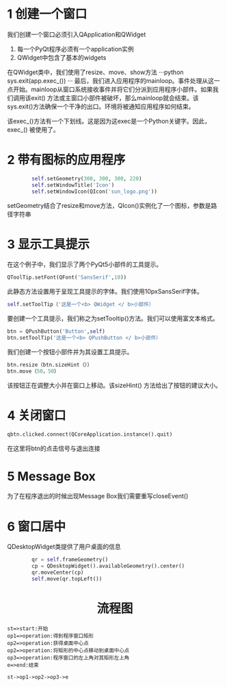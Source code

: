 1 创建一个窗口
===
我们创建一个窗口必须引入QApplication和QWidget
1. 每一个PyQt程序必须有一个application实例
2. QWidget中包含了基本的widgets

在QWidget类中，我们使用了resize、move、show方法
···python
sys.exit(app.exec_())
···
最后，我们进入应用程序的mainloop。事件处理从这一点开始。mainloop从窗口系统接收事件并将它们分派到应用程序小部件。如果我们调用该exit() 方法或主窗口小部件被破坏，那么mainloop就会结束。该sys.exit()方法确保一个干净的出口。环境将被通知应用程序如何结束。

该exec_()方法有一个下划线。这是因为这exec是一个Python关键字。因此，exec_() 被使用了。

2 带有图标的应用程序
===
```python
        self.setGeometry(300, 300, 300, 220)
        self.setWindowTitle('Icon')
        self.setWindowIcon(QIcon('sun_logo.png'))
```
setGeometry结合了resize和move方法，QIcon()实例化了一个图标，参数是路径字符串

3 显示工具提示
===
在这个例子中，我们显示了两个PyQt5小部件的工具提示。
```python
QToolTip.setFont(QFont('SansSerif',10))
```
此静态方法设置用于呈现工具提示的字体。我们使用10pxSansSerif字体。
```python 
self.setToolTip（'这是一个<b> QWidget </ b>小部件）
```
要创建一个工具提示，我们称之为setTooltip()方法。我们可以使用富文本格式。
```python
btn = QPushButton('Button',self)
btn.setToolTip('这是一个<b> QPushButton </ b>小部件）
```
我们创建一个按钮小部件并为其设置工具提示。
```python 
btn.resize（btn.sizeHint（））
btn.move（50，50）
```
该按钮正在调整大小并在窗口上移动。该sizeHint() 方法给出了按钮的建议大小。

4 关闭窗口
===
```python 
qbtn.clicked.connect(QCoreApplication.instance().quit)
```
在这里将btn的点击信号与退出连接

5 Message Box
===
为了在程序退出的时候出现Message Box我们需要重写closeEvent()

6 窗口居中
===
QDesktopWidget类提供了用户桌面的信息
```python
        qr = self.frameGeometry()
        cp = QDesktopWidget().availableGeometry().center()
        qr.moveCenter(cp)
        self.move(qr.topLeft())
```
# <center> 流程图
```flow
st=>start:开始
op1=>operation:得到程序窗口矩形
op2=>operation:获得桌面中心点
op2=>operation:将矩形的中心点移动到桌面中心点
op3=>operation:程序窗口的左上角对其矩形左上角
e=>end:结束

st->op1->op2->op3->e
```


